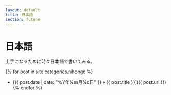 ```yaml
---
layout: default
title: 日本語
section: future
---
```

# 日本語

上手になるために時々日本語で書いてみる。

{% for post in site.categories.nihongo %}
 * [{{ post.date | date: "%Y年%m月%d日" }} &raquo; {{ post.title }}]({{ post.url }})
{% endfor %}

